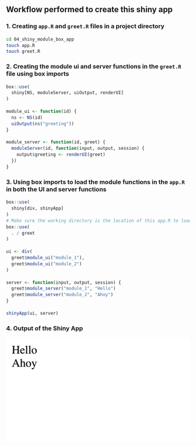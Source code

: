 ## Workflow performed to create this shiny app

### 1. Creating `app.R` and `greet.R` files in a project directory

```bash
cd 04_shiny_module_box_app
touch app.R
touch greet.R
```

### 2. Creating the module ui and server functions in the `greet.R` file using box imports

```r
box::use(
  shiny[NS, moduleServer, uiOutput, renderUI]
)

module_ui <- function(id) {
  ns <- NS(id)
  uiOutput(ns("greeting"))
}

module_server <- function(id, greet) {
  moduleServer(id, function(input, output, session) {
    output$greeting <- renderUI(greet)
  })
}
```

### 3. Using box imports to load the module functions in the `app.R` in both the UI and server functions

```r
box::use(
  shiny[div, shinyApp]
)
# Make sure the working directory is the location of this app.R to load greet
box::use(
  . / greet
)

ui <- div(
  greet$module_ui("module_1"),
  greet$module_ui("module_2")
)

server <- function(input, output, session) {
  greet$module_server("module_1", "Hello")
  greet$module_server("module_2", "Ahoy")
}

shinyApp(ui, server)
```

### 4. Output of the Shiny App

![Shiny App Output Screenshot](app_screenshot.png "Shiny App Output Screenshot")
